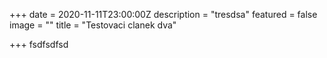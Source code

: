 +++
date = 2020-11-11T23:00:00Z
description = "tresdsa"
featured = false
image = ""
title = "Testovaci clanek dva"

+++
fsdfsdfsd